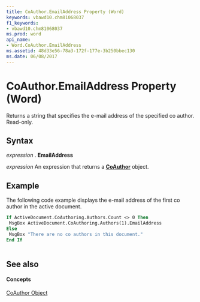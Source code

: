 ```yaml
---
title: CoAuthor.EmailAddress Property (Word)
keywords: vbawd10.chm81068037
f1_keywords:
- vbawd10.chm81068037
ms.prod: word
api_name:
- Word.CoAuthor.EmailAddress
ms.assetid: 48d33e56-78a3-172f-177e-3b250bbec130
ms.date: 06/08/2017
---
```



# CoAuthor.EmailAddress Property (Word)

Returns a string that specifies the e-mail address of the specified co author. Read-only.


## Syntax

 _expression_ . **EmailAddress**

 _expression_ An expression that returns a **[CoAuthor](coauthor-object-word.md)** object.


## Example

The following code example displays the e-mail address of the first co author in the active document.


```vb
If ActiveDocument.CoAuthoring.Authors.Count <> 0 Then 
 MsgBox ActiveDocument.CoAuthoring.Authors(1).EmailAddress 
Else
 MsgBox "There are no co authors in this document."
End If 
 

```


## See also


#### Concepts


[CoAuthor Object](coauthor-object-word.md)

